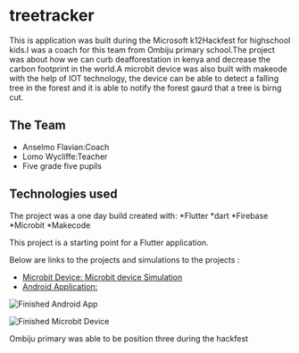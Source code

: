 # treetracker

This is application was built during the Microsoft k12Hackfest for highschool kids.I was a coach for this team from Ombiju primary school.The project was about how we can curb deafforestation in kenya and decrease the carbon footprint in the world.A microbit device was also built with makeode with the help of IOT technology, the device can be able to detect a falling tree in the forest and it is able to notify the forest gaurd that a tree is birng cut.

## The Team

- Anselmo Flavian:Coach
- Lomo Wycliffe:Teacher
- Five grade five pupils

## Technologies used

The project was a one day build created with:
 *Flutter
 *dart
 *Firebase
 *Microbit
 *Makecode

This project is a starting point for a Flutter application.

Below are links to the projects and simulations to the projects :

- [Microbit Device: Microbit device Simulation](https://makecode.microbit.org/58663-04853-91666-42732)
- [Android Application:](https://public-media.driftvideo.com/videos-gifs/DRIFT-VIDEO-2853078-2952843-1633525573.gif)

![Finished Android App](https://public-media.driftvideo.com/videos-gifs/DRIFT-VIDEO-2853078-2952843-1633525573.gif)

![Finished Microbit Device](https://public-media.driftvideo.com/videos-gifs/DRIFT-VIDEO-2852296-2952032-1633482035.gif)

Ombiju primary was able to be position three  during the hackfest

